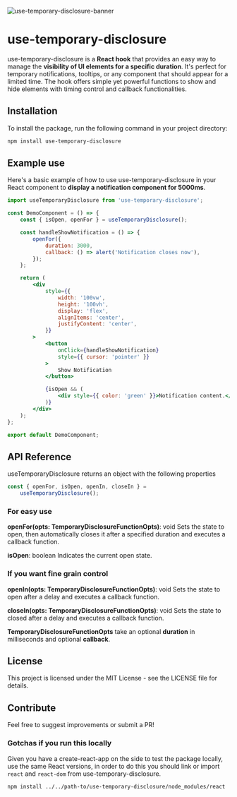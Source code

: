 ![use-temporary-disclosure-banner](https://github.com/EliasTouil/use-temporary-disclosure/assets/4231667/f0135220-d3ae-44ad-9eb0-ed9c2020feab)

# use-temporary-disclosure

use-temporary-disclosure is a **React hook** that provides an easy way to manage the **visibility of UI elements for a specific duration**. It's perfect for temporary notifications, tooltips, or any component that should appear for a limited time. The hook offers simple yet powerful functions to show and hide elements with timing control and callback functionalities.

## Installation

To install the package, run the following command in your project directory:

```bash
npm install use-temporary-disclosure
```

## Example use

Here's a basic example of how to use use-temporary-disclosure in your React component to **display a notification component for 5000ms**.

```jsx
import useTemporaryDisclosure from 'use-temporary-disclosure';

const DemoComponent = () => {
	const { isOpen, openFor } = useTemporaryDisclosure();

	const handleShowNotification = () => {
		openFor({
			duration: 3000,
			callback: () => alert('Notification closes now'),
		});
	};

	return (
		<div
			style={{
				width: '100vw',
				height: '100vh',
				display: 'flex',
				alignItems: 'center',
				justifyContent: 'center',
			}}
		>
			<button
				onClick={handleShowNotification}
				style={{ cursor: 'pointer' }}
			>
				Show Notification
			</button>

			{isOpen && (
				<div style={{ color: 'green' }}>Notification content.</div>
			)}
		</div>
	);
};

export default DemoComponent;
```

## API Reference

useTemporaryDisclosure returns an object with the following properties

```typescript
const { openFor, isOpen, openIn, closeIn } =
	useTemporaryDisclosure();
```

### For easy use

**openFor(opts: TemporaryDisclosureFunctionOpts)**: void
Sets the state to open, then automatically closes it after a specified duration and executes a callback function.

**isOpen**: boolean
Indicates the current open state.

### If you want fine grain control

**openIn(opts: TemporaryDisclosureFunctionOpts)**: void
Sets the state to open after a delay and executes a callback function.

**closeIn(opts: TemporaryDisclosureFunctionOpts)**: void
Sets the state to closed after a delay and executes a callback function.

**TemporaryDisclosureFunctionOpts** take an optional **duration** in milliseconds and optional **callback**.

## License

This project is licensed under the MIT License - see the LICENSE file for details.

## Contribute

Feel free to suggest improvements or submit a PR!

### Gotchas if you run this locally

Given you have a create-react-app on the side to test the package locally, use the same React versions, in order to do this you should link or import `react` and `react-dom` from use-temporary-disclosure.

```bash
npm install ../../path-to/use-temporary-disclosure/node_modules/react
```
